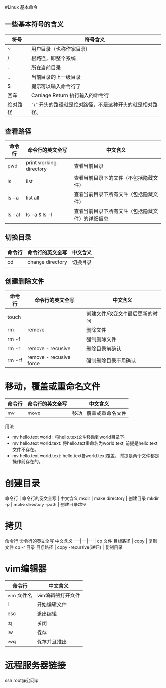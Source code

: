 #Linux 基本命令

## 一些基本符号的含义
符号 | 符号含义
---|---|
~	| 用户目录（也称作家目录）
/	| 根路径，即整个系统
.	| 所在当前目录
..	| 当前目录的上一级目录
$	| 提示可以输入命令行了
回车 | Carriage Return	执行输入的命令行
绝对路径 | "/" 开头的路径就是绝对路径，不是这种开头的就是相对路径。

## 查看路径
命令行	|  命令行的英文全写	 |  中文含义
---|---|---|
pwd	| print working directory |	查看当前目录
ls	| list |	查看当前目录下的文件（不包括隐藏文件）
ls -a	| list all |	查看当前目录下所有文件（包括隐藏文件）
ls -al |	ls -a & ls -l |	查看当前目录下所有文件（包括隐藏文件）的详细信息

## 切换目录
命令行  |	命令行的英文全写  |	中文含义
---|---|---|
cd	|  change directory  |	切换目录

## 创建删除文件
命令行	|  命令行的英文全写  |	中文含义
---|---|---|
touch |  |	创建文件/改变文件最后更新的时间
rm	| remove	|  删除文件
rm -f |  |	强制删除文件
rm -r	|  remove - recusive |	删除目录前确认
rm -rf  |	remove - recusive force  |	强制删除目录不用确认

# 移动，覆盖或重命名文件
命令行	|  命令行的英文全写	|  中文含义
---|---|---|
mv	|  move	|  移动，覆盖或重命名文件
用法

* mv hello.text world : 将hello.text文件移动到world目录下。
* mv hello.text world.text: 将hello.text重命名为world.text, 前提是hello.text文件不存在。
* mv hello.text world.text: hello.text被world.text覆盖， 前提是两个文件都是操作前存在的。

# 创建目录
命令行  |	命令行的英文全写  |	中文含义
mkdir	|  make directory	|  创建目录
mkdir -p  |	make directory -path  |	创建目录路径

# 拷贝
命令行	命令行的英文全写	中文含义
---|---|---|
cp 文件 目标路径 |	copy  |	复制文件
cp -r 目录 目标路径  |	copy -recursive(递归)  |	复制目录

# vim编辑器
命令行  |	中文含义
---|---|
vim 文件名  |  vim编辑器打开文件
i  |  开始编辑文件
esc  |  退出编辑
:q  |  关闭
:w  |  保存
:wq  |  保存并且推出

# 远程服务器链接
ssh root@公网ip




